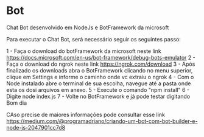 # Bot
Chat Bot desenvolvido em NodeJs e BotFramework da microsoft

Para executar o Chat Bot, será necessário seguir os seguintes passo:

1 - Faça o download do botFramework da microsoft neste link https://docs.microsoft.com/en-us/bot-framework/debug-bots-emulator
2 - Faça o download do ngrok neste link https://ngrok.com/download
3 - Após finalizado os downloads abra o BotFramework clicando no menu superior, clique em Settings e informe o caminho onde vc extraiu o ngrok
4 - Com o Node instalado abre o terminal de sua escolha, navegue até a pasta onde esta os dosi arquivos em anexo.
5 - Execute o comando "npm install"
6 - Digite node index.js
7 - Volte no BotFramework e já pode testar digitando Bom dia

CAso precise de maiores informações pode consultar esse link https://medium.com/@programadriano/criando-um-bot-com-bot-builder-e-node-js-2047901cc7d8
